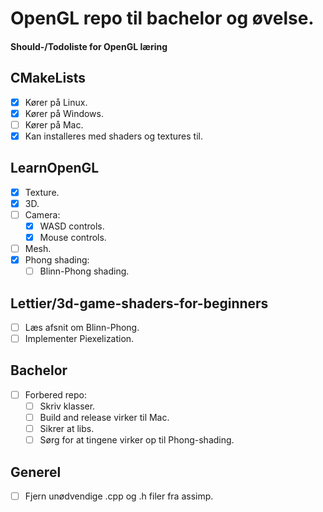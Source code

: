 # OpenGL repo til bachelor og øvelse.
#### Should-/Todoliste for OpenGL læring

## CMakeLists
- [x] Kører på Linux.
- [x] Kører på Windows.
- [ ] Kører på Mac.
- [x] Kan installeres med shaders og textures til.

## LearnOpenGL
- [x] Texture.
- [x] 3D.
- [ ] Camera:
	- [x] WASD controls.
	- [x] Mouse controls.
- [ ] Mesh.
- [X] Phong shading:
	- [ ] Blinn-Phong shading.

## Lettier/3d-game-shaders-for-beginners
- [ ] Læs afsnit om Blinn-Phong.
- [ ] Implementer Piexelization.

## Bachelor
- [ ] Forbered repo:
	- [ ] Skriv klasser.
	- [ ] Build and release virker til Mac.
	- [ ] Sikrer at libs.
	- [ ] Sørg for at tingene virker op til Phong-shading.

## Generel
- [ ] Fjern unødvendige .cpp og .h filer fra assimp.